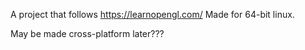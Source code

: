 A project that follows https://learnopengl.com/
Made for 64-bit linux.

May be made cross-platform later???